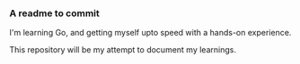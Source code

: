 ### A readme to commit

I'm learning Go, and getting myself upto speed with a hands-on experience.

This repository will be my attempt to document my learnings.